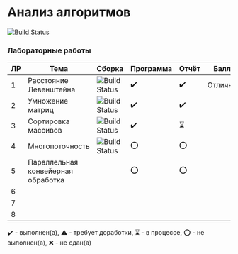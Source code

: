 # Анализ алгоритмов
[![Build Status](https://gitlab.com/SGCube/Analysis-of-Algorithms/badges/master/pipeline.svg)](https://gitlab.com/SGCube/Analysis-of-Algorithms/commits/master)

### Лабораторные работы

|ЛР|Тема|Сборка|Программа|Отчёт|Балл|
|--|----|------|---------|-----|----|
|1|Расстояние Левенштейна|![Build Status](https://travis-ci.org/SGCube/Analysis-of-Algorithms.svg?branch=master)|✔️|✔️|Отлично|
|2|Умножение матриц|![Build Status](https://travis-ci.org/SGCube/Analysis-of-Algorithms.svg?branch=lab_02)|✔️|✔️||
|3|Сортировка массивов|![Build Status](https://travis-ci.org/SGCube/Analysis-of-Algorithms.svg?branch=lab_03)|✔️|⌛️||
|4|Многопоточность|![Build Status](https://travis-ci.org/SGCube/Analysis-of-Algorithms.svg?branch=lab_04)|⭕️|⭕️||
|5|Параллельная конвейерная обработка||⭕️|⭕️||
|6||||||
|7||||||
|8||||||

✔️ - выполнен(а), ⚠️ - требует доработки, ⌛️ - в процессе, ⭕️ - не выполнен(а), ❌ - не сдан(а)

